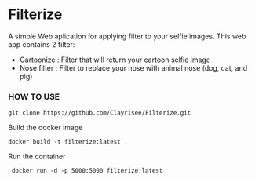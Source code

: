 # Filterize

A simple Web aplication for applying filter to your selfie images. This web app contains 2 filter:
- Cartoonize : Filter that will return your cartoon selfie image
- Nose filter : Filter to replace your nose with animal nose (dog, cat, and pig)

### HOW TO USE

```
git clone https://github.com/Clayrisee/Filterize.git
```

Build the docker image 
```
docker build -t filterize:latest .
```

Run the container
```
 docker run -d -p 5000:5000 filterize:latest 
```
